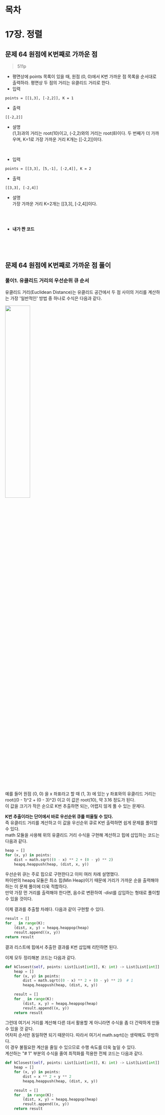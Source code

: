 # 목차

# 17장. 정렬
## 문제 64 원점에 K번째로 가까운 점
> 511p

* 평면상에 points 목록이 있을 때, 원점 (0, 0)에서 K번 가까운 점 목록을 순서대로 출력하라. 평면상 두 점의 거리는 유클리드 거리로 한다.
* 입력
```
points = [[1,3], [-2,2]], K = 1
```
* 출력
```
[[-2,2]]
```
* 설명<br>
  (1,3)과의 거리는 root(10)이고, (-2,2)와의 거리는 root(8)이다. 두 번째가 더 가까우며, K=1로 가장 가까운 거리 K개는 [[-2,2]]이다.

<br>

* 입력
```
points = [[3,3], [5,-1], [-2,4]], K = 2
```
* 출력
```
[[3,3], [-2,4]]
```
* 설명<br>
  가장 가까운 거리 K=2개는 [[3,3], [-2,4]]이다.

<br><br>

* **내가 짠 코드**<br>
```python

```

<br><br>

## 문제 64 원점에 K번째로 가까운 점 풀이
### 풀이1. 유클리드 거리의 우선순위 큐 순서
유클리드 거리(Euclidean Distance)는 유클리드 공간에서 두 점 사이의 거리를 계산하는 가장 '일반적인' 방법 중 하나로 수식은 다음과 같다.

<img src="https://user-images.githubusercontent.com/55045377/127101918-41c54972-aae7-4619-b34c-429db7f6b75a.png" width=40% height=40%>

예를 들어 원점 (0, 0) 을 x 좌표라고 할 때 (1, 3) 에 있는 y 좌표와의 유클리드 거리는 root((0 - 1)^2 + (0 - 3)^2) 이고 이 값은 root(10), 약 3.16 정도가 된다.<br>
이 값을 크기가 작은 순으로 K번 추출하면 되는, 어렵지 않게 풀 수 있는 문제다.

**K번 추출이라는 단어에서 바로 우선순위 큐를 떠올릴 수 있다.**<br>
즉 유클리드 거리를 계산하고 이 값을 우선순위 큐로 K번 출력하면 쉽게 문제를 풀이할 수 있다.<br>
math 모듈을 사용해 위의 유클리드 거리 수식을 구현해 계산하고 힙에 삽입하는 코드는 다음과 같다.

```python
heap = []
for (x, y) in points:
    dist = math.sqrt((0 - x) ** 2 + (0 - y) ** 2)
    heapq.heappush(heap, (dist, x, y))
```
우선순위 큐는 주로 힙으로 구현한다고 이미 여러 차례 설명했다.<br>
파이썬의 heapq 모듈은 최소 힙(Min Heap)이기 때문에 거리가 가까운 순을 출력해야 하는 이 문제 풀이에 더욱 적합하다. <br>
만약 가장 먼 거리를 출력해야 한다면, 음수로 변환하여 -dist를 삽입하는 형태로 풀이할 수 있을 것이다.

이제 결과를 추출할 차례다. 다음과 같이 구현할 수 있다.
```python
result = []
for _ in range(K):
    (dist, x, y) = heapq.heappop(heap)
    result.append((x, y))
return result
```
결과 리스트에 힙에서 추출한 결과를 K번 삽입해 리턴하면 된다. 

이제 모두 정리해본 코드는 다음과 같다.
```python
def kClosest(self, points: List[List[int]], K: int) -> List[List[int]]:
    heap = []
    for (x, y) in points:
        dist = math.sqrt((0 - x) ** 2 + (0 - y) ** 2)  # 1
        heapq.heappush(heap, (dist, x, y))
        
    result = []
    for _ in range(K):
        (dist, x, y) = heapq.heappop(heap)
        result.append((x, y))
    return result
```
그런데 여기서 거리를 계산해 다른 데서 활용할 게 아니라면 수식을 좀 더 간략하게 만들 수 있을 것 같다.<br>
어차피 순서만 동일하면 되기 때문이다. 따라서 여기서 math.sqrt()는 생략해도 무방하다.<br>
이 경우 불필요한 계산을 줄일 수 있으므로 수행 속도를 더욱 높일 수 있다. <br>
계산하는 "# 1" 부분의 수식을 줄여 최적화를 적용한 전체 코드는 다음과 같다.
```python
def kClosest(self, points: List[List[int]], K: int) -> List[List[int]]:
    heap = []
    for (x, y) in points:
        dist = x ** 2 + y ** 2
        heapq.heappush(heap, (dist, x, y))
        
    result = []
    for _ in range(K):
        (dist, x, y) = heapq.heappop(heap)
        result.append((x, y))
    return result
```

<br><br><br>


  
  
  
  
  
  
  
  
  
  
  
  
  
  
  
  
  
  
  
  
  
  
  
  
  
  
  
  
  
  
